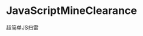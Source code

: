 JavaScriptMineClearance
=======================

超简单JS扫雷

<!DOCTYPE html>
<html xmlns="http://www.w3.org/1999/xhtml">
<head>
    <meta http-equiv="Content-Type" content="text/html; charset=utf-8" />
    <title></title>
    <script type="text/javascript">
        var landmine = "   ";

        //初始化扫雷游戏主区域界面
        function initMainArea() {
            var innerHtml = ["<table cellpadding = '0' cellspacing='0' border='1' bordercolor='black'>"];
            for (var i = 0; i < 10; i++) {
                innerHtml.push("<tr>");
                for (var j = 0; j < 10; j++) {
                    var id = i + "-" + j;
                    innerHtml.push("<td ><input type='button' value='' id=" + id + " onclick='sweep(this)'></td>");
                }
                innerHtml.push("</tr>");
            }
            innerHtml.push("</table>");
            var mainArea = document.getElementById("MainArea");
            mainArea.innerHTML = innerHtml.join("");

            bulei();
        }


        var dl1, dl2, dl3, dl4;

        //布置地雷
        function bulei() {
            var dl = [];
            do {
                var dilei = Math.round(Math.random() * 99);
                if (dl.indexOf(dl) < 0) {
                    dl.push(dilei);
                }
            } while (dl.length <= 10);

            for (var i = 0; i < dl.length; i++) {
                var index = dl[i];
                var name = parseInt(index / 10) + '-' + index % 10;
                var button = document.getElementById(name);
                button.value = landmine;
            }
        }//end

        //挖雷
        function sweep(button) {
            var btn = button
            if (btn.value == landmine || btn.value == "雷") {
                btn.style.backgroundColor = "red";
                btn.value = "雷";
                alert("你失败了");
            }
            else {
                btn.value = walei(button.id);
                btn.style.backgroundColor = "green";
            }
        }

        //计算周围的累
        function walei(btnID) {
            var dls = 0;//地雷数
            var t = btnID.split("-");
            //var x = Number(t[0]);
            //var y = Number(t[1]);

            var around = getAround(t[0], t[1]);
            dls += Number(getElementyValue(around[0]));
            dls += Number(getElementyValue(around[1]));
            dls += Number(getElementyValue(around[2]));
            dls += Number(getElementyValue(around[3]));
            dls += Number(getElementyValue(around[4]));
            dls += Number(getElementyValue(around[5]));
            dls += Number(getElementyValue(around[6]));
            dls += Number(getElementyValue(around[7]));

			return dls;
            if (dls == 0) {
                for (var i = 0; i < around.length; i++) {
                    walei(around[i]);
                }
            }
            else {
                return dls;

            }
        }

        //通过
        function getElementyValue(elementName) {
            var btn = document.getElementById(elementName);
            if (btn && (btn.value == landmine || btn.value == "雷"))
                return 1;
            else
                return 0;
        }

        //通过元素代号 x1-x2 获得在这个元素周边的8个元素代号，返回长度为8的数组
        function getAround(x1, x2) {
            x1 = Number(x1);
            x2 = Number(x2);
            var v = [getNameByNo(x1 - 1, x2 - 1)
                , getNameByNo(x1 - 1, x2)
                , getNameByNo(x1 - 1, x2 + 1)
                , getNameByNo(x1, x2 - 1)
                , getNameByNo(x1, x2 + 1)
                , getNameByNo(x1 + 1, x2 - 1)
                , getNameByNo(x1 + 1, x2)
                , getNameByNo(x1 + 1, x2 + 1)]
            v = v.filter(function (x) { return x != undefined && x != null; });//需要ECMA5支持
            return v;
        }

        //通过代号得到名字
        function getNameByNo(x1, x2) {
            var result;
            if (x1 > -1 && x2 > -1 && x1 < 10 && x2 < 10)
                result = x1 + '-' + x2;
            return result;
        }
    </script>
    <style type="text/css">
        input {
            text-align: center;
            height: 50px;
            width: 50px;
            font-size: 24px;
            font-weight: bold;
        }
    </style>
</head>
<body onload="initMainArea()" bgcolor="#990099">
    <form name="myform" action="" method="post">
        <h1>超级扫雷</h1>
        <div id="MainArea"></div>
    </form>
</body>
</html>

